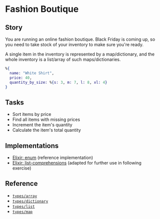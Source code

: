 # Fashion Boutique

## Story

You are running an online fashion boutique. Black Friday is coming up, so you need to take stock of your inventory to make sure you're ready.

A single item in the inventory is represented by a map/dictionary, and the whole inventory is a list/array of such maps/dictionaries.

```elixir
%{
  name: "White Shirt",
  price: 40,
  quantity_by_size: %{s: 3, m: 7, l: 8, xl: 4}
}
```

## Tasks

- Sort items by price
- Find all items with missing prices
- Increment the item's quantity
- Calculate the item's total quantity

## Implementations

- [Elixir: enum][implementation-elixir] (reference implementation)
- [Elixir: list-comprehensions][extension-elixir] (adapted for further use in following exercise)

## Reference

- [`types/array`][types-array]
- [`types/dictionary`][types-dictionary]
- [`types/list`][types-list]
- [`types/map`][types-map]

[types-array]: ../types/array.md
[types-dictionary]: ../types/dictionary.md
[types-list]: ../types/list.md
[types-map]: ../types/map.md
[implementation-elixir]: ../../languages/elixir/exercises/concept/boutique-inventory/.docs/instructions.md
[extension-elixir]: ../../languages/elixir/exercises/concept/boutique-suggestions/.docs/instructions.md
